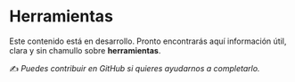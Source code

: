 # Herramientas

Este contenido está en desarrollo. Pronto encontrarás aquí información útil, clara y sin chamullo sobre **herramientas**.

✍️ *Puedes contribuir en GitHub si quieres ayudarnos a completarlo.*
